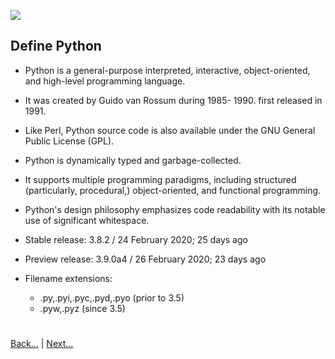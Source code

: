 
![](https://www.python.org/static/img/python-logo.png)

 
## Define Python

- Python is a general-purpose interpreted, interactive, object-oriented, and high-level programming language. 

- It was created by Guido van Rossum during 1985- 1990. first released in 1991.

- Like Perl, Python source code is also available under the GNU General Public License (GPL). 

- Python is dynamically typed and garbage-collected. 

- It supports multiple programming paradigms, including structured (particularly, procedural,) object-oriented, and 
  functional programming. 
  
- Python's design philosophy emphasizes code readability with its notable use of significant whitespace.

- Stable release: 3.8.2 / 24 February 2020; 25 days ago

- Preview release: 3.9.0a4 / 26 February 2020; 23 days ago

- Filename extensions:
  - .py,.pyi,.pyc,.pyd,.pyo (prior to 3.5)
  - .pyw,.pyz (since 3.5)

#
[Back...](https://github.com/ptoraskar/Python-Learning/blob/master/README.md) | [Next...](/Module-1/2_overview_to_python.md)